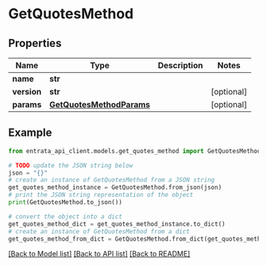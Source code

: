 # GetQuotesMethod


## Properties

Name | Type | Description | Notes
------------ | ------------- | ------------- | -------------
**name** | **str** |  | 
**version** | **str** |  | [optional] 
**params** | [**GetQuotesMethodParams**](GetQuotesMethodParams.md) |  | [optional] 

## Example

```python
from entrata_api_client.models.get_quotes_method import GetQuotesMethod

# TODO update the JSON string below
json = "{}"
# create an instance of GetQuotesMethod from a JSON string
get_quotes_method_instance = GetQuotesMethod.from_json(json)
# print the JSON string representation of the object
print(GetQuotesMethod.to_json())

# convert the object into a dict
get_quotes_method_dict = get_quotes_method_instance.to_dict()
# create an instance of GetQuotesMethod from a dict
get_quotes_method_from_dict = GetQuotesMethod.from_dict(get_quotes_method_dict)
```
[[Back to Model list]](../README.md#documentation-for-models) [[Back to API list]](../README.md#documentation-for-api-endpoints) [[Back to README]](../README.md)


